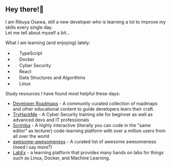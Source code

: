 ## Hey there!👋

I am Rikuya Osawa, still a new developer who is learning a lot to improve my skills every single day. \
Let me tell about myself a bit...

What I am learning (and enjoying) lately:

- <img src="https://cdn-icons-png.flaticon.com/256/919/919832.png" height="16" width="16"> TypeScript
- <img src="https://cdn4.iconfinder.com/data/icons/logos-and-brands/512/97_Docker_logo_logos-512.png" height="16" width="16"> Docker
- <img src="https://cdn-icons-png.flaticon.com/512/508/508337.png" height="16" width="16"> Cyber Security
- <img src="https://upload.wikimedia.org/wikipedia/commons/thumb/a/a7/React-icon.svg/1200px-React-icon.svg.png" height="16" width="16"> React
- <img src="https://cdn-icons-png.flaticon.com/512/9118/9118438.png" height="16" width="16"> Data Structures and Algorithms
- <img src="https://upload.wikimedia.org/wikipedia/commons/thumb/3/35/Tux.svg/1200px-Tux.svg.png" height="16" width="16"> Linux

Study resources I have found most helpful these days:

- [Developer Roadmaps](https://roadmap.sh) - A community curated collection of roadmaps and other educational content to guide developers learn their craft.
- [TryHackMe](https://tryhackme.com) - A Cyber Security training site for beginner as well as advanced devs and IT professionals
- [Scrimba](https://scrimba.com) - A highly interactive (literally you can code in the "same editor" as lecturer) code-learning platform with over a million users from all over the world
- [awesome-awesomeness](https://github.com/bayandin/awesome-awesomeness) - A curated list of awesome awesomeness (need i say more?)
- [LabEx](https://labex.io) - a learning platform that provides many hands on labs for things such as Linux, Docker, and Machine Learning.
